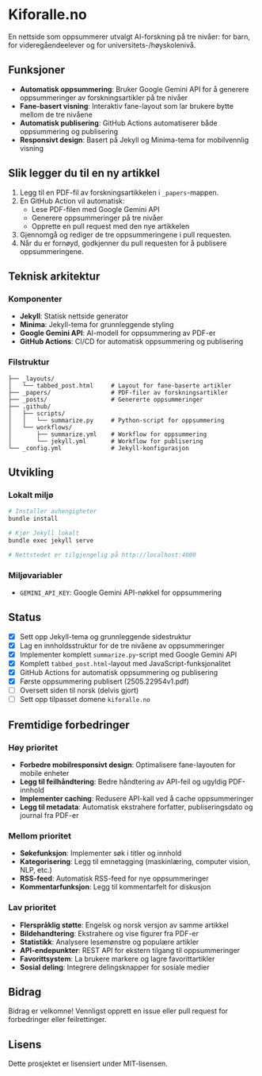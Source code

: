 # Kiforalle.no

En nettside som oppsummerer utvalgt AI-forskning på tre nivåer: for barn, for videregåendeelever og for universitets-/høyskolenivå.

## Funksjoner

- **Automatisk oppsummering**: Bruker Google Gemini API for å generere oppsummeringer av forskningsartikler på tre nivåer
- **Fane-basert visning**: Interaktiv fane-layout som lar brukere bytte mellom de tre nivåene
- **Automatisk publisering**: GitHub Actions automatiserer både oppsummering og publisering
- **Responsivt design**: Basert på Jekyll og Minima-tema for mobilvennlig visning

## Slik legger du til en ny artikkel

1. Legg til en PDF-fil av forskningsartikkelen i `_papers`-mappen.
2. En GitHub Action vil automatisk:
   - Lese PDF-filen med Google Gemini API
   - Generere oppsummeringer på tre nivåer
   - Opprette en pull request med den nye artikkelen
3. Gjennomgå og rediger de tre oppsummeringene i pull requesten.
4. Når du er fornøyd, godkjenner du pull requesten for å publisere oppsummeringene.

## Teknisk arkitektur

### Komponenter
- **Jekyll**: Statisk nettside generator
- **Minima**: Jekyll-tema for grunnleggende styling
- **Google Gemini API**: AI-modell for oppsummering av PDF-er
- **GitHub Actions**: CI/CD for automatisk oppsummering og publisering

### Filstruktur
```
├── _layouts/
│   └── tabbed_post.html     # Layout for fane-baserte artikler
├── _papers/                 # PDF-filer av forskningsartikler
├── _posts/                  # Genererte oppsummeringer
├── .github/
│   ├── scripts/
│   │   └── summarize.py     # Python-script for oppsummering
│   └── workflows/
│       ├── summarize.yml    # Workflow for oppsummering
│       └── jekyll.yml       # Workflow for publisering
└── _config.yml              # Jekyll-konfigurasjon
```

## Utvikling

### Lokalt miljø
```bash
# Installer avhengigheter
bundle install

# Kjør Jekyll lokalt
bundle exec jekyll serve

# Nettstedet er tilgjengelig på http://localhost:4000
```

### Miljøvariabler
- `GEMINI_API_KEY`: Google Gemini API-nøkkel for oppsummering

## Status

- [x] Sett opp Jekyll-tema og grunnleggende sidestruktur
- [x] Lag en innholdsstruktur for de tre nivåene av oppsummeringer
- [x] Implementer komplett `summarize.py`-script med Google Gemini API
- [x] Komplett `tabbed_post.html`-layout med JavaScript-funksjonalitet
- [x] GitHub Actions for automatisk oppsummering og publisering
- [x] Første oppsummering publisert (2505.22954v1.pdf)
- [ ] Oversett siden til norsk (delvis gjort)
- [ ] Sett opp tilpasset domene `kiforalle.no`

## Fremtidige forbedringer

### Høy prioritet
- **Forbedre mobilresponsivt design**: Optimalisere fane-layouten for mobile enheter
- **Legg til feilhåndtering**: Bedre håndtering av API-feil og ugyldig PDF-innhold
- **Implementer caching**: Redusere API-kall ved å cache oppsummeringer
- **Legg til metadata**: Automatisk ekstrahere forfatter, publiseringsdato og journal fra PDF-er

### Mellom prioritet
- **Søkefunksjon**: Implementer søk i titler og innhold
- **Kategorisering**: Legg til emnetagging (maskinlæring, computer vision, NLP, etc.)
- **RSS-feed**: Automatisk RSS-feed for nye oppsummeringer
- **Kommentarfunksjon**: Legg til kommentarfelt for diskusjon

### Lav prioritet
- **Flerspråklig støtte**: Engelsk og norsk versjon av samme artikkel
- **Bildehandtering**: Ekstrahere og vise figurer fra PDF-er
- **Statistikk**: Analysere lesemønstre og populære artikler
- **API-endepunkter**: REST API for ekstern tilgang til oppsummeringer
- **Favorittsystem**: La brukere markere og lagre favorittartikler
- **Sosial deling**: Integrere delingsknapper for sosiale medier

## Bidrag

Bidrag er velkomne! Vennligst opprett en issue eller pull request for forbedringer eller feilrettinger.

## Lisens

Dette prosjektet er lisensiert under MIT-lisensen.
